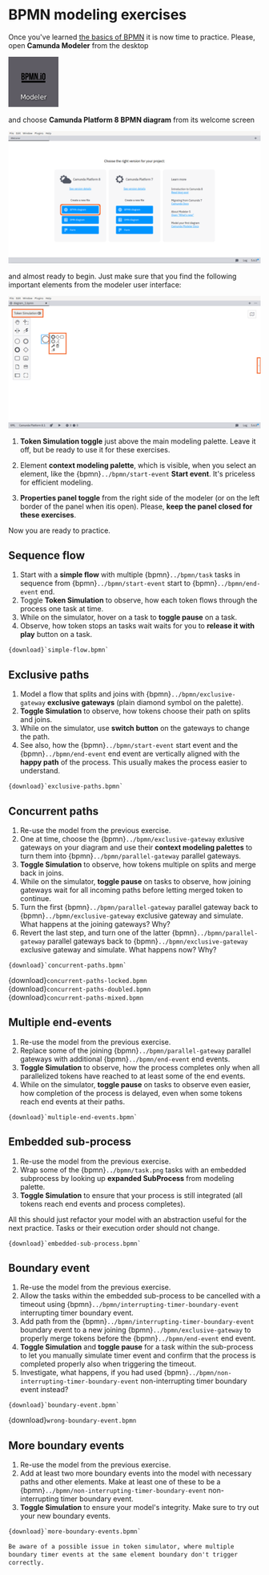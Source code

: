 # BPMN modeling exercises

Once you've learned [the basics of BPMN](../bpmn) it is now time to practice. Please, open **Camunda Modeler** from the desktop

![](../playground/desktop-modeler.png)

and choose **Camunda Platform 8 BPMN diagram** from its welcome screen

![](modeler-welcome.png)

and almost ready to begin. Just make sure that you find the following important elements from the modeler user interface:

![](modeler-empty.png)

1. **Token Simulation toggle** just above the main modeling palette. Leave it off, but be ready to use it for these exercises.

2. Element **context modeling palette**, which is visible, when you select an element, like the {bpmn}`../bpmn/start-event` **Start event**. It's priceless for efficient modeling.

3. **Properties panel toggle** from the right side of the modeler (or on the left border of the panel when itis open). Please, **keep the panel closed for these exercises**.

Now you are ready to practice.


## Sequence flow

1. Start with a **simple flow** with multiple {bpmn}`../bpmn/task` tasks in sequence from {bpmn}`../bpmn/start-event` start to {bpmn}`../bpmn/end-event` end.
2. Toggle **Token Simulation** to observe, how each token flows through the process one task at time.
3. While on the simulator, hover on a task to **toggle pause** on a task.
4. Observe, how token stops an tasks wait waits for you to **release it with play** button on a task.

```{bpmn-figure} simple-flow
{download}`simple-flow.bpmn`
```

## Exclusive paths

1. Model a flow that splits and joins with {bpmn}`../bpmn/exclusive-gateway` **exclusive gateways** (plain diamond symbol on the palette).
2. **Toggle Simulation** to observe, how tokens choose their path on splits and joins.
3. While on the simulator, use **switch button** on the gateways to change the path.
4. See also, how the {bpmn}`../bpmn/start-event` start event and the {bpmn}`../bpmn/end-event` end event are vertically aligned with the **happy path** of the process. This usually makes the process easier to understand.

```{bpmn-figure} exclusive-paths
{download}`exclusive-paths.bpmn`
```

## Concurrent paths

1. Re-use the model from the previous exercise.
2. One at time, choose the {bpmn}`../bpmn/exclusive-gateway` exlusive gateways on your diagram and use their **context modeling palettes** to turn them into {bpmn}`../bpmn/parallel-gateway` parallel gateways.
3. **Toggle Simulation** to observe, how tokens multiple on splits and merge back in joins.
4. While on the simulator,  **toggle pause** on tasks to observe, how joining gateways wait for all incoming paths before letting merged token to continue.
5. Turn the first {bpmn}`../bpmn/parallel-gateway` parallel gateway back to {bpmn}`../bpmn/exclusive-gateway` exclusive gateway and simulate. What happens at the joining gateways? Why?
6. Revert the last step, and turn one of the latter {bpmn}`../bpmn/parallel-gateway` parallel gateways back to {bpmn}`../bpmn/exclusive-gateway` exclusive gateway and simulate. What happens now? Why?

```{bpmn-figure} concurrent-paths
{download}`concurrent-paths.bpmn`
```
{download}`concurrent-paths-locked.bpmn`<br/>
{download}`concurrent-paths-doubled.bpmn`<br/>
{download}`concurrent-paths-mixed.bpmn`

## Multiple end-events

1. Re-use the model from the previous exercise.
2. Replace some of the joining {bpmn}`../bpmn/parallel-gateway` parallel gateways with additional {bpmn}`../bpmn/end-event` end events.
3. **Toggle Simulation** to observe, how the process completes only when all parallelized tokens have reached to at least some of the end events.
4. While on the simulator, **toggle pause** on tasks to observe even easier, how completion of the process is delayed, even when some tokens reach end events at their paths.

```{bpmn-figure} multiple-end-events
{download}`multiple-end-events.bpmn`
```

## Embedded sub-process

1. Re-use the model from the previous exercise.
2. Wrap some of the {bpmn}`../bpmn/task.png` tasks with an embedded subprocess by looking up **expanded SubProcess** from modeling palette.
3. **Toggle Simulation** to ensure that your process is still integrated (all tokens reach end events and process completes).

All this should just refactor your model with an abstraction useful for the next practice. Tasks or their execution order should not change.

```{bpmn-figure} embedded-sub-process
{download}`embedded-sub-process.bpmn`
```


## Boundary event

1. Re-use the model from the previous exercise.
2. Allow the tasks within the embedded sub-process to be cancelled with a timeout using {bpmn}`../bpmn/interrupting-timer-boundary-event` interrupting timer boundary event.
3. Add path from the {bpmn}`../bpmn/interrupting-timer-boundary-event` boundary event to a new joining {bpmn}`../bpmn/exclusive-gateway` to properly merge tokens before the {bpmn}`../bpmn/end-event` end event.
4. **Toggle Simulation** and **toggle pause** for a task within the sub-process to let you manually simulate timer event and confirm that the process is completed properly also when triggering the timeout.
5. Investigate, what happens, if you had used {bpmn}`../bpmn/non-interrupting-timer-boundary-event` non-interrupting timer boundary event instead?

```{bpmn-figure} boundary-event
{download}`boundary-event.bpmn`
```

{download}`wrong-boundary-event.bpmn`


## More boundary events

1. Re-use the model from the previous exercise.
2. Add at least two more boundary events into the model with necessary paths and other elements. Make at least one of these to be a {bpmn}`../bpmn/non-interrupting-timer-boundary-event` non-interrupting timer boundary event.
3. **Toggle Simulation** to ensure your model's integrity. Make sure to try out your new boundary events.

```{bpmn-figure} more-boundary-events
{download}`more-boundary-events.bpmn`
```

```{warning}
Be aware of a possible issue in token simulator, where multiple boundary timer events at the same element boundary don't trigger correctly.
```
